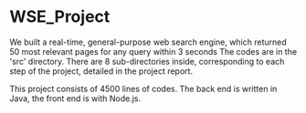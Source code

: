 # WSE_Project

We built a real-time, general-purpose web search engine, which returned 50 most relevant pages for any query within 3 seconds 
The codes are in the 'src' directory. There are 8 sub-directories inside, corresponding to each step of the project, detailed in the project report.

This project consists of 4500 lines of codes. The back end is written in Java, the front end is with Node.js.
